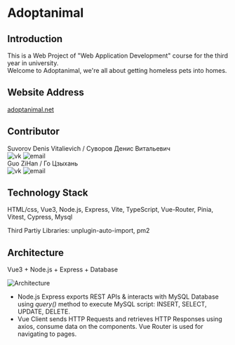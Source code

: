 # Adoptanimal

## Introduction

This is a Web Project of "Web Application Development" course for the third year in university.  
Welcome to Adoptanimal, we're all about getting homeless pets into homes.

## Website Address

[adoptanimal.net](http://adoptanimal.net)

## Contributor

Suvorov Denis Vitalievich / Суворов Денис Витальевич  
![vk](https://img.shields.io/badge/VK-denissvvv-green)
![email](https://img.shields.io/badge/mail-erkobraxx%40gmail.com-blue)  
Guo ZiHan / Го Цзыхань  
![vk](https://img.shields.io/badge/VK-zjjhgzh-green)
![email](https://img.shields.io/badge/mail-zjjhgzh%40gmail.com-blue)

## Technology Stack

HTML/css, Vue3, Node.js, Express, Vite, TypeScript, Vue-Router, Pinia, Vitest, Cypress, Mysql

Third Partiy Libraries: unplugin-auto-import, pm2

## Architecture

Vue3 + Node.js + Express + Database

![Architecture](https://www.bezkoder.com/wp-content/uploads/2019/12/vue-node-express-mysql-architecture.png)

- Node.js Express exports REST APIs & interacts with MySQL Database using _query()_ method to execute MySQL script: INSERT, SELECT, UPDATE, DELETE.
- Vue Client sends HTTP Requests and retrieves HTTP Responses using axios, consume data on the components. Vue Router is used for navigating to pages.
